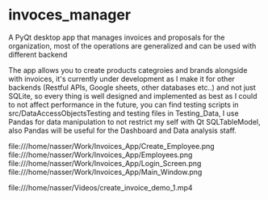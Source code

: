 # invoces_manager
A PyQt desktop app that manages invoices and proposals for the organization, most of the operations are generalized and can be used with different backend

The app allows you to create products categroies and brands alongside with invoices, it's currently under development as I make it for other backends (Restful APIs, Google sheets, other databases etc..) and not just SQLite, so every thing is well designed and implemented as best as I could to not affect performance in the future, you can find testing scripts in src/DataAccessObjectsTesting and testing files in Testing_Data, I use Pandas for data manipulation to not restrict my self with Qt SQLTableModel, also Pandas will be useful for the Dashboard and Data analysis staff.

file:///home/nasser/Work/Invoices_App/Create_Employee.png
file:///home/nasser/Work/Invoices_App/Employees.png
file:///home/nasser/Work/Invoices_App/Login_Screen.png
file:///home/nasser/Work/Invoices_App/Main_Window.png

file:///home/nasser/Videos/create_invoice_demo_1.mp4

